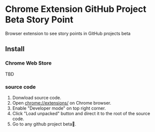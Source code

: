 # Chrome Extension GitHub Project Beta Story Point

Browser extension to see story points in GitHub projects beta

## Install

### Chrome Web Store

TBD

### source code

1. Donwload source code.
2. Open [chrome://extensions/](chrome://extensions/) on Chrome browser.
3. Enable "Developer mode" on top right corner.
4. Click "Load unpacked" button and direct it to the root of the source code.
5. Go to any github project beta:tada:.